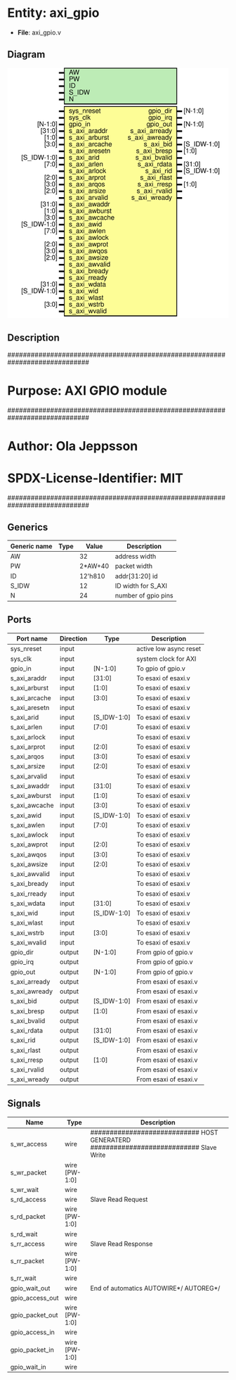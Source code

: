 # Entity: axi_gpio

- **File**: axi_gpio.v
## Diagram

![Diagram](axi_gpio.svg "Diagram")
## Description

#############################################################################
# Purpose: AXI GPIO module                                                  #
#############################################################################
# Author:   Ola Jeppsson                                                    #
# SPDX-License-Identifier:     MIT                                          #
#############################################################################

## Generics

| Generic name | Type | Value   | Description           |
| ------------ | ---- | ------- | --------------------- |
| AW           |      | 32      |  address width        |
| PW           |      | 2*AW+40 |  packet width         |
| ID           |      | 12'h810 |  addr[31:20] id       |
| S_IDW        |      | 12      |  ID width for S_AXI   |
| N            |      | 24      |  number of gpio pins  |
## Ports

| Port name     | Direction | Type        | Description            |
| ------------- | --------- | ----------- | ---------------------- |
| sys_nreset    | input     |             | active low async reset |
| sys_clk       | input     |             | system clock for AXI   |
| gpio_in       | input     | [N-1:0]     | To gpio of gpio.v      |
| s_axi_araddr  | input     | [31:0]      | To esaxi of esaxi.v    |
| s_axi_arburst | input     | [1:0]       | To esaxi of esaxi.v    |
| s_axi_arcache | input     | [3:0]       | To esaxi of esaxi.v    |
| s_axi_aresetn | input     |             | To esaxi of esaxi.v    |
| s_axi_arid    | input     | [S_IDW-1:0] | To esaxi of esaxi.v    |
| s_axi_arlen   | input     | [7:0]       | To esaxi of esaxi.v    |
| s_axi_arlock  | input     |             | To esaxi of esaxi.v    |
| s_axi_arprot  | input     | [2:0]       | To esaxi of esaxi.v    |
| s_axi_arqos   | input     | [3:0]       | To esaxi of esaxi.v    |
| s_axi_arsize  | input     | [2:0]       | To esaxi of esaxi.v    |
| s_axi_arvalid | input     |             | To esaxi of esaxi.v    |
| s_axi_awaddr  | input     | [31:0]      | To esaxi of esaxi.v    |
| s_axi_awburst | input     | [1:0]       | To esaxi of esaxi.v    |
| s_axi_awcache | input     | [3:0]       | To esaxi of esaxi.v    |
| s_axi_awid    | input     | [S_IDW-1:0] | To esaxi of esaxi.v    |
| s_axi_awlen   | input     | [7:0]       | To esaxi of esaxi.v    |
| s_axi_awlock  | input     |             | To esaxi of esaxi.v    |
| s_axi_awprot  | input     | [2:0]       | To esaxi of esaxi.v    |
| s_axi_awqos   | input     | [3:0]       | To esaxi of esaxi.v    |
| s_axi_awsize  | input     | [2:0]       | To esaxi of esaxi.v    |
| s_axi_awvalid | input     |             | To esaxi of esaxi.v    |
| s_axi_bready  | input     |             | To esaxi of esaxi.v    |
| s_axi_rready  | input     |             | To esaxi of esaxi.v    |
| s_axi_wdata   | input     | [31:0]      | To esaxi of esaxi.v    |
| s_axi_wid     | input     | [S_IDW-1:0] | To esaxi of esaxi.v    |
| s_axi_wlast   | input     |             | To esaxi of esaxi.v    |
| s_axi_wstrb   | input     | [3:0]       | To esaxi of esaxi.v    |
| s_axi_wvalid  | input     |             | To esaxi of esaxi.v    |
| gpio_dir      | output    | [N-1:0]     | From gpio of gpio.v    |
| gpio_irq      | output    |             | From gpio of gpio.v    |
| gpio_out      | output    | [N-1:0]     | From gpio of gpio.v    |
| s_axi_arready | output    |             | From esaxi of esaxi.v  |
| s_axi_awready | output    |             | From esaxi of esaxi.v  |
| s_axi_bid     | output    | [S_IDW-1:0] | From esaxi of esaxi.v  |
| s_axi_bresp   | output    | [1:0]       | From esaxi of esaxi.v  |
| s_axi_bvalid  | output    |             | From esaxi of esaxi.v  |
| s_axi_rdata   | output    | [31:0]      | From esaxi of esaxi.v  |
| s_axi_rid     | output    | [S_IDW-1:0] | From esaxi of esaxi.v  |
| s_axi_rlast   | output    |             | From esaxi of esaxi.v  |
| s_axi_rresp   | output    | [1:0]       | From esaxi of esaxi.v  |
| s_axi_rvalid  | output    |             | From esaxi of esaxi.v  |
| s_axi_wready  | output    |             | From esaxi of esaxi.v  |
## Signals

| Name            | Type          | Description                                                                             |
| --------------- | ------------- | --------------------------------------------------------------------------------------- |
| s_wr_access     | wire          | ############################  HOST GENERATERD ############################ Slave Write  |
| s_wr_packet     | wire [PW-1:0] |                                                                                         |
| s_wr_wait       | wire          |                                                                                         |
| s_rd_access     | wire          | Slave Read Request                                                                      |
| s_rd_packet     | wire [PW-1:0] |                                                                                         |
| s_rd_wait       | wire          |                                                                                         |
| s_rr_access     | wire          | Slave Read Response                                                                     |
| s_rr_packet     | wire [PW-1:0] |                                                                                         |
| s_rr_wait       | wire          |                                                                                         |
| gpio_wait_out   | wire          |  End of automatics AUTOWIRE*/ AUTOREG*/                                                 |
| gpio_access_out | wire          |                                                                                         |
| gpio_packet_out | wire [PW-1:0] |                                                                                         |
| gpio_access_in  | wire          |                                                                                         |
| gpio_packet_in  | wire [PW-1:0] |                                                                                         |
| gpio_wait_in    | wire          |                                                                                         |
